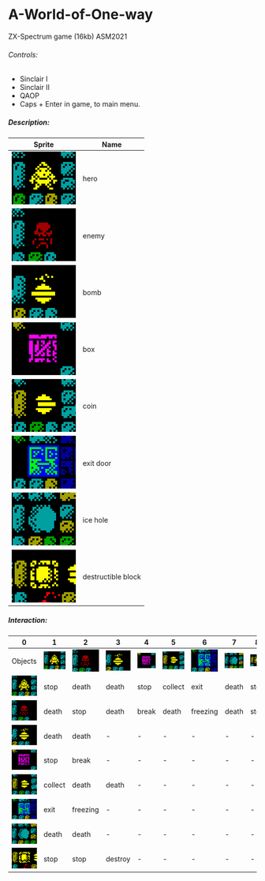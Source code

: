 # A-World-of-One-way
 ZX-Spectrum game (16kb) ASM2021

 ###### Controls:
 * Sinclair I
 * Sinclair II
 * QAOP
 * Caps + Enter in game, to main menu.

 ##### Description:

Sprite | Name
------------ | -------------
![GitHub Logo](/sprites/gif/hero.gif) | hero
![GitHub Logo](/sprites/gif/enemy.gif) | enemy
![GitHub Logo](/sprites/gif/bomb.gif) | bomb
![GitHub Logo](/sprites/gif/box.gif) | box
![GitHub Logo](/sprites/gif/coin.gif) | coin
![GitHub Logo](/sprites/gif/exit.gif) | exit door
![GitHub Logo](/sprites/gif/iceHole.gif) | ice hole
![GitHub Logo](/sprites/gif/destroyableBlock.gif) | destructible block

 ##### Interaction:

0 | 1 | 2 | 3 | 4 | 5 | 6 | 7 | 8
------------ | ------------- | ------------- | ------------- | ------------- | ------------- | ------------- | ------------- | -------------
 Objects | ![GitHub Logo](/sprites/gif/hero.gif) | ![GitHub Logo](/sprites/gif/enemy.gif) | ![GitHub Logo](/sprites/gif/bomb.gif) | ![GitHub Logo](/sprites/gif/box.gif) |![GitHub Logo](/sprites/gif/coin.gif) | ![GitHub Logo](/sprites/gif/exit.gif) | ![GitHub Logo](/sprites/gif/iceHole.gif) | ![GitHub Logo](/sprites/gif/destroyableBlock.gif) 
![GitHub Logo](/sprites/gif/hero.gif) | stop | death | death | stop | collect | exit | death | stop 
![GitHub Logo](/sprites/gif/enemy.gif) | death | stop | death | break | death | freezing | death | stop
![GitHub Logo](/sprites/gif/bomb.gif) | death | death | - | - | - | - | - | -
![GitHub Logo](/sprites/gif/box.gif) | stop | break | - | - | - | - | - | -
![GitHub Logo](/sprites/gif/coin.gif) | collect | death | death | - | - | - | - | - 
![GitHub Logo](/sprites/gif/exit.gif) | exit | freezing | - | - | - | - | - | - 
![GitHub Logo](/sprites/gif/iceHole.gif) | death | death | - | - | - | - | - | - 
![GitHub Logo](/sprites/gif/destroyableBlock.gif) | stop | stop | destroy | - | - | - | - | - 
